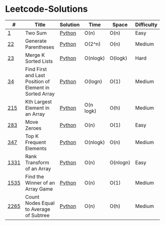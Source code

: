 # Leetcode-Solutions

| #                                                                                                        | Title                                                   | Solution                                                                                                                  | Time      | Space    | Difficulty |
|----------------------------------------------------------------------------------------------------------|---------------------------------------------------------|---------------------------------------------------------------------------------------------------------------------------|-----------|----------|------------|
| [1](https://leetcode.com/problems/two-sum/description/)                                                  | Two Sum                                                 | [Python](https://github.com/brandon-charest/Leetcode-Solutions/blob/main/Python/TwoSum.py)                                | O(n)      | O(n)     | Easy       |
| [22](https://leetcode.com/problems/generate-parentheses/description/)                                    | Generate Parentheses                                    | [Python](https://github.com/brandon-charest/Leetcode-Solutions/blob/main/Python/GenerateParentheses.py)                   | O(2^n)    | O(n)     | Medium     |
| [23](https://leetcode.com/problems/merge-k-sorted-lists/)                                                | Merge K Sorted Lists                                    | [Python](https://github.com/brandon-charest/Leetcode-Solutions/blob/main/Python/MergeKSortedLists.py)                     | O(nlogk)  | O(logk)  | Hard       |
| [34](https://leetcode.com/problems/find-first-and-last-position-of-element-in-sorted-array/description/) | Find First and Last Position of Element in Sorted Array | [Python](https://github.com/brandon-charest/Leetcode-Solutions/blob/main/Python/FindFirstAndLastPositionInSortedArray.py) | O(logn)   | O(1)     | Medium     |
| [215](https://leetcode.com/problems/kth-largest-element-in-an-array/description/)                        | Kth Largest Element in an Array                         | [Python](https://github.com/brandon-charest/Leetcode-Solutions/blob/main/Python/KthLargestElementInArray.py)              | O(n logk) | O(h)     | Medium     |
| [283](https://leetcode.com/problems/move-zeroes/description/)                                            | Move Zeroes                                             | [Python](https://github.com/brandon-charest/Leetcode-Solutions/blob/main/Python/MoveZeroes.py)                            | O(n)      | O(1)     | Easy       |
| [347](https://leetcode.com/problems/top-k-frequent-elements/description/)                                | Top K Frequent Elements                                 | [Python](https://github.com/brandon-charest/Leetcode-Solutions/blob/main/Python/TopKFrequentElements.py)                  | O(nlogk)  | O(n)     | Medium     |
| [1331](https://leetcode.com/problems/rank-transform-of-an-array/description/)                            | Rank Transform of an Array                              | [Python](https://github.com/brandon-charest/Leetcode-Solutions/blob/main/Python/RankTransformArray.py)                    | O(n)      | O(nlogn) | Easy       |
| [1535](https://leetcode.com/problems/find-the-winner-of-an-array-game/description/)                      | Find the Winner of an Array Game                        | [Python](https://github.com/brandon-charest/Leetcode-Solutions/blob/main/Python/WinnerOfArrayGame.py)                     | O(n)      | O(1)     | Medium     |
| [2265](https://leetcode.com/problems/count-nodes-equal-to-average-of-subtree/)                           | Count Nodes Equal to Average of Subtree                 | [Python](https://github.com/brandon-charest/Leetcode-Solutions/blob/main/Python/CountNodesEqualToAverage.py)              | O(n)      | O(h)     | Medium     |


